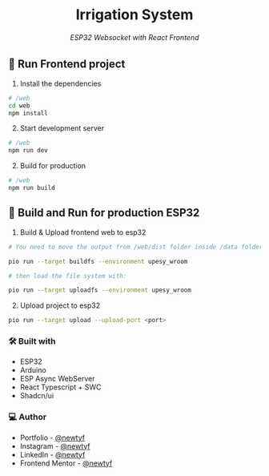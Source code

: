 <h1 align="center">Irrigation System</h1>
<h6 align="center">ESP32 Websocket with React Frontend</h6>


<!-- 1. Bootstrapped with [Astro](https://astro.build/). -->

## 👾 Run Frontend project

1. Install the dependencies

  ```sh
  # /web
  cd web
  npm install
  ```

2. Start development server

  ```sh
  # /web
  npm run dev
  ```

2. Build for production

  ```sh
  # /web
  npm run build
  ```

## 👾 Build and Run for production ESP32

1. Build & Upload frontend web to esp32

  ```sh
  # You need to move the output from /web/dist folder inside /data folder, after that should be build the filesystem image with:

  pio run --target buildfs --environment upesy_wroom

  # then load the file system with:

  pio run --target uploadfs --environment upesy_wroom
  ```

2. Upload project to esp32

  ```sh
  pio run --target upload --upload-port <port>
  ```

### 🛠 Built with

- ESP32
- Arduino
- ESP Async WebServer
- React Typescript + SWC
- Shadcn/ui

### 💻 Author

- Portfolio - [@newtyf](https://newtyf.com)
- Instagram - [@newtyf](https://www.instagram.com/newt_yf/)
- LinkedIn - [@newtyf](https://www.linkedin.com/in/axel-mu%C3%B1oz/)
- Frontend Mentor - [@newtyf](https://www.frontendmentor.io/profile/TREz-bits)